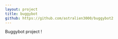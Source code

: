 ```yaml
---
layout: project
title: buggybot
github: https://github.com/astralien3000/buggybot2
---
```


Buggybot project !